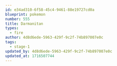 ```yaml
---
id: e34ad310-6f58-45c4-9461-88e19727cd0a
blueprint: pokemon
number: 555
title: Darmanitan
types:
  - fire
author: 4d8d6ede-5963-429f-9c2f-74b897007e0c
tags:
  - stage-1
updated_by: 4d8d6ede-5963-429f-9c2f-74b897007e0c
updated_at: 1716507744
---
```

